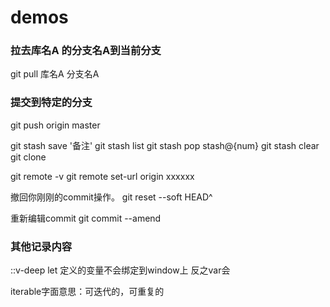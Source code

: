 # demos

### 拉去库名A  的分支名A到当前分支 
  git pull  库名A   分支名A
### 提交到特定的分支
git push origin master

git stash save '备注'
git stash list
git stash pop stash@{num}
git stash clear
git clone

git remote -v
git remote set-url origin xxxxxx


撤回你刚刚的commit操作。
git reset --soft HEAD^

重新编辑commit 
git commit --amend



### 其他记录内容

::v-deep   let 定义的变量不会绑定到window上      反之var会


iterable字面意思：可迭代的，可重复的